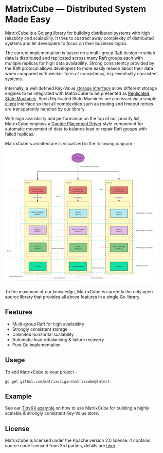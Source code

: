 # MatrixCube — Distributed System Made Easy

MatrixCube is a [Golang](https://go.dev/) library for building distributed systems with high reliability and scalability. It tries to abstract away complexity of distributed systems and let developers to focus on their business logics. 

The current implementation is based on a multi-group [Raft](https://raft.github.io/) design in which data is distributed and replicated across many Raft groups each with multiple replicas for high data availability. Strong consistentcy provided by the Raft protocol allows developers to more easily reason about their data when compared with weaker form of consistency, e.g. eventually consistent systems. 

Internally, a well defined Key-Value [storage interface](https://github.com/matrixorigin/matrixcube/tree/main/storage) allow different storage engines to be integrated with MatrixCube to be presented as [Replicated State Machines](https://en.wikipedia.org/wiki/State_machine_replication). Such Replicated State Machines are accessed via a simple [client](https://github.com/matrixorigin/matrixcube/blob/main/client/client.go) interface so that all complexities such as routing and timeout retries are transparently handled by our library.

With high availability and performance on the top of our priority list, MatrixCube employs a [Google Placement Driver](https://static.googleusercontent.com/media/research.google.com/en//archive/spanner-osdi2012.pdf) style component for automatic movement of data to balance load or repair Raft groups with failed replicas. 

MatrixCube's architecture is visualized in the following diagram - 

![arch](./docs/arch.svg)

To the maximum of our knowledge, MatrixCube is currently the only open source library that provides all above features in a single Go library. 

## Features

* Multi-group Raft for high availability
* Strongly consistent storage
* Unlimited horizontal scalability
* Automatic load rebalancing & failure recovery
* Pure Go implementation 

## Usage

To add MatrixCube to your project - 

```
go get github.com/matrixorigin/matrixcube@latest
```

## Example

See our [TinyKV example](https://github.com/matrixorigin/tinykv) on how to use MatrixCube for building a highly scalable & strongly consistent Key-Value store. 

## License

MatrixCube is licensed under the Apache version 2.0 license. It contains source code licensed from 3rd parties, details are [here](https://github.com/matrixorigin/matrixcube/tree/master/licenses).
